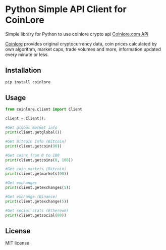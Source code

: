 # Python Simple API Client for CoinLore

Simple library for Python to use coinlore crypto api [Coinlore.com API](https://www.coinlore.com/cryptocurrency-data-api)

[Coinlore](https://www.coinlore.com) provides original cryptocurrency data, coin prices calculated by own algorithm, market caps, trade volumes and more, information updated every minute or less.

## Installation

```sh
pip install coinlore
```

## Usage
```python
from coinlore.client import Client

client = Client();

#Get global market info
print(client.getglobal())

#Get Bitcoin Info (Bitcoin)
print(client.getcoin(90))

#Get coins from 0 to 100
print(client.getcoins(0, 100))

#Get coin markets (Bitcoin)
print(client.getmarkets(90))

#Get exchanges
print(client.getexchanges(5))

#Get exchange (Binance)
print(client.getexchange(5))

#Get social stats (Ethereum)
print(client.getsocial(80))

```
## License
MIT license